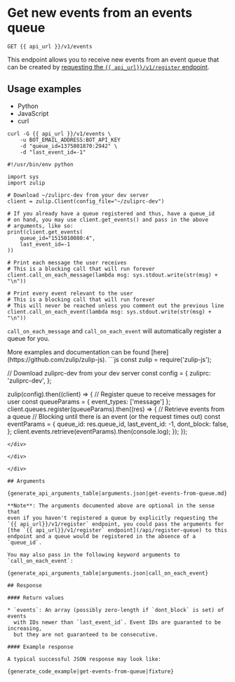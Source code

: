 # Get new events from an events queue

`GET {{ api_url }}/v1/events`

This endpoint allows you to receive new events from an event queue that
can be created by
[requesting the `{{ api_url}}/v1/register` endpoint](/api/register-queue).

## Usage examples
<div class="code-section" markdown="1">
<ul class="nav">
<li data-language="python">Python</li>
<li data-language="javascript">JavaScript</li>
<li data-language="curl">curl</li>
</ul>
<div class="blocks">

<div data-language="curl" markdown="1">

```
curl -G {{ api_url }}/v1/events \
    -u BOT_EMAIL_ADDRESS:BOT_API_KEY
    -d "queue_id=1375801870:2942" \
    -d "last_event_id=-1"
```

</div>

<div data-language="python" markdown="1">

```
#!/usr/bin/env python

import sys
import zulip

# Download ~/zuliprc-dev from your dev server
client = zulip.Client(config_file="~/zuliprc-dev")

# If you already have a queue registered and thus, have a queue_id
# on hand, you may use client.get_events() and pass in the above
# arguments, like so:
print(client.get_events(
    queue_id="1515010080:4",
    last_event_id=-1
))

# Print each message the user receives
# This is a blocking call that will run forever
client.call_on_each_message(lambda msg: sys.stdout.write(str(msg) + "\n"))

# Print every event relevant to the user
# This is a blocking call that will run forever
# This will never be reached unless you comment out the previous line
client.call_on_each_event(lambda msg: sys.stdout.write(str(msg) + "\n"))
```

`call_on_each_message` and `call_on_each_event` will automatically register
a queue for you.

</div>

<div data-language="javascript" markdown="1">
More examples and documentation can be found [here](https://github.com/zulip/zulip-js).
```js
const zulip = require('zulip-js');

// Download zuliprc-dev from your dev server
const config = {
    zuliprc: 'zuliprc-dev',
};

zulip(config).then((client) => {
    // Register queue to receive messages for user
    const queueParams = {
        event_types: ['message']
    };
    client.queues.register(queueParams).then((res) => {
        // Retrieve events from a queue
        // Blocking until there is an event (or the request times out)
        const eventParams = {
            queue_id: res.queue_id,
            last_event_id: -1,
            dont_block: false,
        };
        client.events.retrieve(eventParams).then(console.log);
    });
});
```
</div>

</div>

</div>

## Arguments

{generate_api_arguments_table|arguments.json|get-events-from-queue.md}

**Note**: The arguments documented above are optional in the sense that
even if you haven't registered a queue by explicitly requesting the
`{{ api_url}}/v1/register` endpoint, you could pass the arguments for
[the `{{ api_url}}/v1/register` endpoint](/api/register-queue) to this
endpoint and a queue would be registered in the absence of a `queue_id`.

You may also pass in the following keyword arguments to `call_on_each_event`:

{generate_api_arguments_table|arguments.json|call_on_each_event}

## Response

#### Return values

* `events`: An array (possibly zero-length if `dont_block` is set) of events
  with IDs newer than `last_event_id`. Event IDs are guaranted to be increasing,
  but they are not guaranteed to be consecutive.

#### Example response

A typical successful JSON response may look like:

{generate_code_example|get-events-from-queue|fixture}
